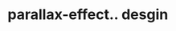 # parallax-effect.. desgin                                                                                                                                                                                                                                                                                                                                                                                                                                                                                                       
